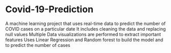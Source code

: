 # Covid-19-Prediction
A machine learning project that uses real-time data to predict the number of COVID cases on a particular date
It includes cleaning the data and replacing null values 
Multiple Data visualizations are performed to extract important features 
Uses Linear Regression and Random forest to build the model and to predict the number of cases

